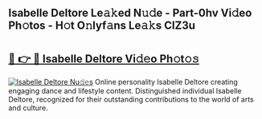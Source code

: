 ## Isabelle Deltore Le𝚊𝚔ed N𝚞𝚍e - Part-0hv Vi𝚍eo Ph𝚘tos - H𝚘t O𝚗lyf𝚊ns Le𝚊𝚔s ClZ3u

# <h2><a href="http://hf7kvo.feru.top/?c=Isabelle+Deltore">🔗 👉 🔴 Isabelle Deltore Vi𝚍𝚎o Ph𝚘t𝚘𝚜</a></h2>

[![Isabelle Deltore Nu𝚍𝚎s](https://i.imgur.com/0TWrTi3.gif)](http://hf7kvo.feru.top/?c=Isabelle+Deltore)
Online personality Isabelle Deltore creating engaging dance and lifestyle content. Distinguished individual Isabelle Deltore, recognized for their outstanding contributions to the world of arts and culture. 
